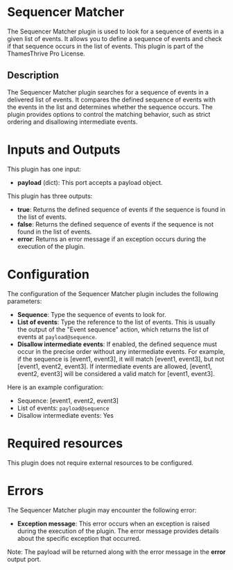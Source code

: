 # Sequencer Matcher

The Sequencer Matcher plugin is used to look for a sequence of events in a given list of events. It allows you to define a sequence of events and check if that sequence occurs in the list of events. This plugin is part of the ThamesThrive Pro License.

## Description

The Sequencer Matcher plugin searches for a sequence of events in a delivered list of events. It compares the defined sequence of events with the events in the list and determines whether the sequence occurs. The plugin provides options to control the matching behavior, such as strict ordering and disallowing intermediate events.

# Inputs and Outputs

This plugin has one input:

- **payload** (dict): This port accepts a payload object.

This plugin has three outputs:

- **true**: Returns the defined sequence of events if the sequence is found in the list of events.
- **false**: Returns the defined sequence of events if the sequence is not found in the list of events.
- **error**: Returns an error message if an exception occurs during the execution of the plugin.

# Configuration

The configuration of the Sequencer Matcher plugin includes the following parameters:

- **Sequence**: Type the sequence of events to look for.
- **List of events**: Type the reference to the list of events. This is usually the output of the "Event sequence" action, which returns the list of events at `payload@sequence`.
- **Disallow intermediate events**: If enabled, the defined sequence must occur in the precise order without any intermediate events. For example, if the sequence is [event1, event3], it will match [event1, event3], but not [event1, event2, event3]. If intermediate events are allowed, [event1, event2, event3] will be considered a valid match for [event1, event3].

Here is an example configuration:

- Sequence: [event1, event2, event3]
- List of events: `payload@sequence`
- Disallow intermediate events: Yes

# Required resources

This plugin does not require external resources to be configured.

# Errors

The Sequencer Matcher plugin may encounter the following error:

- **Exception message**: This error occurs when an exception is raised during the execution of the plugin. The error message provides details about the specific exception that occurred.

Note: The payload will be returned along with the error message in the **error** output port.
